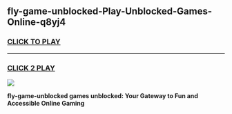 
## fly-game-unblocked-Play-Unblocked-Games-Online-q8yj4
<h3>
<a href="https://premium76.site?title=fly-game-unblocked&ref=24A">CLICK TO PLAY</a></h3>
<hr>

<h3>
<a href="https://premium76.site?title=fly-game-unblocked&ref=24A">CLICK 2 PLAY</a>
  
</h3>

<a href="https://premium76.site?title=fly-game-unblocked&ref=24A"><img src="https://clearcache.store/games.png"></a>


**fly-game-unblocked games unblocked: Your Gateway to Fun and Accessible Online Gaming**
